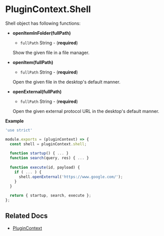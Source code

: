 # PluginContext.Shell
Shell object has following functions:
* **openItemInFolder(fullPath)**
  - `fullPath` String - (**required**)

  Show the given file in a file manager.
* **openItem(fullPath)**
  - `fullPath` String - (**required**)

  Open the given file in the desktop's default manner.

* **openExternal(fullPath)**
  - `fullPath` String - (**required**)

  Open the given external protocol URL in the desktop's default manner.

**Example**
```javascript
'use strict'

module.exports = (pluginContext) => {
  const shell = pluginContext.shell;
  
  function startup() { ... }
  function search(query, res) { ... }
  
  function execute(id, payload) {
    if ( ... ) {
      shell.openExternal('https://www.google.com/');
    }
  }
  
  return { startup, search, execute };
};
```

## Related Docs
* [PluginContext](plugin-context.md)


